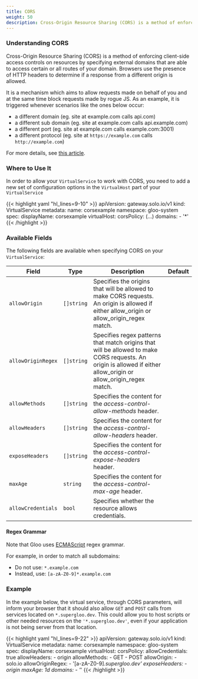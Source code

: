 ```yaml
---
title: CORS
weight: 50
description: Cross-Origin Resource Sharing (CORS) is a method of enforcing client-side access controls on resources by specifying external domains that are able to access certain or all routes of your domain.
---
```


### Understanding CORS

Cross-Origin Resource Sharing (CORS) is a method of enforcing client-side access controls on resources by specifying
external domains that are able to access certain or all routes of your domain. Browsers use the presence of HTTP headers
to determine if a response from a different origin is allowed.

It is a mechanism which aims to allow requests made on behalf of you and at the same time block requests made by rogue
JS. As an example, it is triggered whenever scenarios like the ones below occur:

- a different domain (eg. site at example.com calls api.com)
- a different sub domain (eg. site at example.com calls api.example.com)
- a different port (eg. site at example.com calls example.com:3001)
- a different protocol (eg. site at `https://example.com` calls `http://example.com`)

For more details, see [this article](https://medium.com/@baphemot/understanding-cors-18ad6b478e2b).

### Where to Use It

In order to allow your `VirtualService` to work with CORS, you need to add a new set of configuration options in
the `VirtualHost` part of your `VirtualService`

{{< highlight yaml "hl_lines=9-10" >}}
apiVersion: gateway.solo.io/v1
kind: VirtualService
metadata:
  name: corsexample
  namespace: gloo-system
spec:
  displayName: corsexample
  virtualHost:
    corsPolicy:
      (...)
    domains:
    - '*'
{{< /highlight >}}

### Available Fields

The following fields are available when specifying CORS on your `VirtualService`:

| Field              | Type       | Description                                                                                                                                                      | Default |
| ------------------ | ---------- | ---------------------------------------------------------------------------------------------------------------------------------------------------------------- | ------- |
| `allowOrigin`      | `[]string` | Specifies the origins that will be allowed to make CORS requests. An origin is allowed if either allow_origin or allow_origin_regex match.                       |         |
| `allowOriginRegex` | `[]string` | Specifies regex patterns that match origins that will be allowed to make CORS requests. An origin is allowed if either allow_origin or allow_origin_regex match. |         |
| `allowMethods`     | `[]string` | Specifies the content for the *access-control-allow-methods* header.                                                                                             |         |
| `allowHeaders`     | `[]string` | Specifies the content for the *access-control-allow-headers* header.                                                                                             |         |
| `exposeHeaders`    | `[]string` | Specifies the content for the *access-control-expose-headers* header.                                                                                            |         |
| `maxAge`           | `string`   | Specifies the content for the *access-control-max-age* header.                                                                                                   |         |
| `allowCredentials` | `bool`     | Specifies whether the resource allows credentials.                                                                                                               |         |


#### Regex Grammar

Note that Gloo uses [ECMAScript](https://en.cppreference.com/w/cpp/regex/ecmascript) regex grammar.

For example, in order to match all subdomains:

  - Do not use: `*.example.com`
  - Instead, use: `[a-zA-Z0-9]*.example.com`

### Example

In the example below, the virtual service, through CORS parameters, will inform your browser that it should also allow
`GET` and `POST` calls from services located on `*.supergloo.dev`. This could allow you to host scripts or
other needed resources on the `'*.supergloo.dev'`, even if your application is not being server from that location.

{{< highlight yaml "hl_lines=9-22" >}}
apiVersion: gateway.solo.io/v1
kind: VirtualService
metadata:
  name: corsexample
  namespace: gloo-system
spec:
  displayName: corsexample
  virtualHost:
    corsPolicy:
      allowCredentials: true
      allowHeaders:
      - origin
      allowMethods:
      - GET
      - POST
      allowOrigin:
      - solo.io
      allowOriginRegex:
      - '[a-zA-Z0-9]*.supergloo.dev'
      exposeHeaders:
      - origin
      maxAge: 1d
    domains:
    - '*'
{{< /highlight >}}
